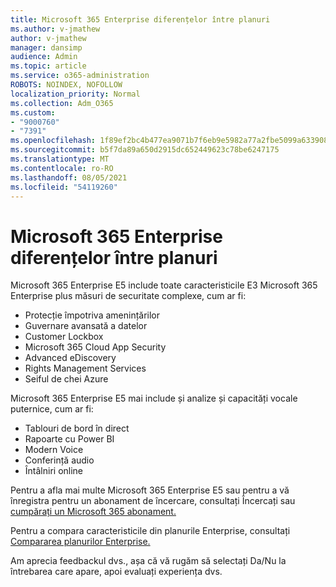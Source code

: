 ```yaml
---
title: Microsoft 365 Enterprise diferențelor între planuri
ms.author: v-jmathew
author: v-jmathew
manager: dansimp
audience: Admin
ms.topic: article
ms.service: o365-administration
ROBOTS: NOINDEX, NOFOLLOW
localization_priority: Normal
ms.collection: Adm_O365
ms.custom:
- "9000760"
- "7391"
ms.openlocfilehash: 1f89ef2bc4b477ea9071b7f6eb9e5982a77a2fbe5099a633908b5026ccaf26b1
ms.sourcegitcommit: b5f7da89a650d2915dc652449623c78be6247175
ms.translationtype: MT
ms.contentlocale: ro-RO
ms.lasthandoff: 08/05/2021
ms.locfileid: "54119260"
---
```

# <a name="microsoft-365-enterprise-plan-differences"></a>Microsoft 365 Enterprise diferențelor între planuri

Microsoft 365 Enterprise E5 include toate caracteristicile E3 Microsoft 365 Enterprise plus măsuri de securitate complexe, cum ar fi:

- Protecție împotriva amenințărilor
- Guvernare avansată a datelor
- Customer Lockbox
- Microsoft 365 Cloud App Security
- Advanced eDiscovery
- Rights Management Services
- Seiful de chei Azure

Microsoft 365 Enterprise E5 mai include și analize și capacități vocale puternice, cum ar fi:

- Tablouri de bord în direct
- Rapoarte cu Power BI
- Modern Voice
- Conferință audio
- Întâlniri online

Pentru a afla mai multe Microsoft 365 Enterprise E5 sau pentru a vă înregistra pentru un abonament de încercare, consultați Încercați sau [cumpărați un Microsoft 365 abonament.](https://go.microsoft.com/fwlink/?linkid=2099673)

Pentru a compara caracteristicile din planurile Enterprise, consultați [Compararea planurilor Enterprise.](https://go.microsoft.com/fwlink/?linkid=2097200)

Am aprecia feedbackul dvs., așa că vă rugăm să selectați Da/Nu la întrebarea care apare, apoi evaluați experiența dvs.

